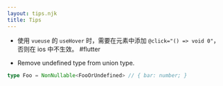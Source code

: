 ```yaml
---
layout: tips.njk
title: Tips
---
```


* 使用 `vueuse` 的 `useHover` 时，需要在元素中添加 `@click="() => void 0"`，否则在 ios 中不生效。 #flutter

* Remove undefined type from union type. 
```typescript
type Foo = NonNullable<FooOrUndefined> // { bar: number; }
```